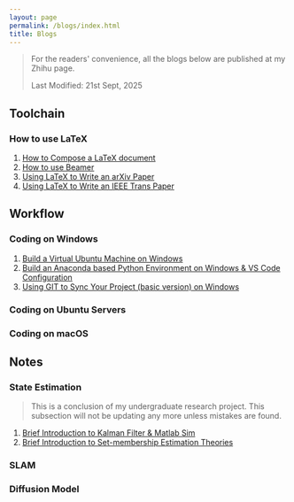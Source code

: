```yaml
---
layout: page
permalink: /blogs/index.html
title: Blogs
---
```


> For the readers' convenience, all the blogs below are published at my Zhihu page.
> 
> Last Modified: 21st Sept, 2025

## Toolchain
### How to use LaTeX
1. [How to Compose a LaTeX document](https://zhuanlan.zhihu.com/p/717048336)
2. [How to use Beamer](https://zhuanlan.zhihu.com/p/717286577)
3. [Using LaTeX to Write an arXiv Paper](https://zhuanlan.zhihu.com/p/717427895)
4. [Using LaTeX to Write an IEEE Trans Paper](https://zhuanlan.zhihu.com/p/717584469)

## Workflow
### Coding on Windows
1. [Build a Virtual Ubuntu Machine on Windows](https://zhuanlan.zhihu.com/p/717697008)
2. [Build an Anaconda based Python Environment on Windows & VS Code Configuration](https://zhuanlan.zhihu.com/p/717889633)
3. [Using GIT to Sync Your Project (basic version) on Windows](https://zhuanlan.zhihu.com/p/718282277)
### Coding on Ubuntu Servers

### Coding on macOS

## Notes
### State Estimation
> This is a conclusion of my undergraduate research project. This subsection will not be updating any more unless mistakes are found.

1. [Brief Introduction to Kalman Filter & Matlab Sim](https://zhuanlan.zhihu.com/p/721667468)
2. [Brief Introduction to Set-membership Estimation Theories]()
   
### SLAM


### Diffusion Model
